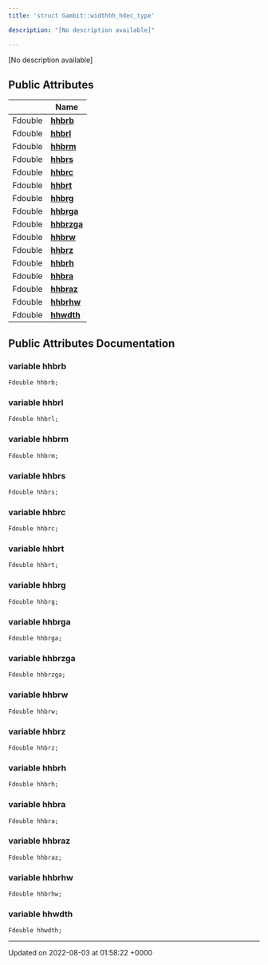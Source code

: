 ```yaml
---
title: 'struct Gambit::widthhh_hdec_type'

description: "[No description available]"

---
```









[No description available]

## Public Attributes

|                | Name           |
| -------------- | -------------- |
| Fdouble | **[hhbrb](/documentation/code/main/classes/structgambit_1_1widthhh__hdec__type/#variable-hhbrb)**  |
| Fdouble | **[hhbrl](/documentation/code/main/classes/structgambit_1_1widthhh__hdec__type/#variable-hhbrl)**  |
| Fdouble | **[hhbrm](/documentation/code/main/classes/structgambit_1_1widthhh__hdec__type/#variable-hhbrm)**  |
| Fdouble | **[hhbrs](/documentation/code/main/classes/structgambit_1_1widthhh__hdec__type/#variable-hhbrs)**  |
| Fdouble | **[hhbrc](/documentation/code/main/classes/structgambit_1_1widthhh__hdec__type/#variable-hhbrc)**  |
| Fdouble | **[hhbrt](/documentation/code/main/classes/structgambit_1_1widthhh__hdec__type/#variable-hhbrt)**  |
| Fdouble | **[hhbrg](/documentation/code/main/classes/structgambit_1_1widthhh__hdec__type/#variable-hhbrg)**  |
| Fdouble | **[hhbrga](/documentation/code/main/classes/structgambit_1_1widthhh__hdec__type/#variable-hhbrga)**  |
| Fdouble | **[hhbrzga](/documentation/code/main/classes/structgambit_1_1widthhh__hdec__type/#variable-hhbrzga)**  |
| Fdouble | **[hhbrw](/documentation/code/main/classes/structgambit_1_1widthhh__hdec__type/#variable-hhbrw)**  |
| Fdouble | **[hhbrz](/documentation/code/main/classes/structgambit_1_1widthhh__hdec__type/#variable-hhbrz)**  |
| Fdouble | **[hhbrh](/documentation/code/main/classes/structgambit_1_1widthhh__hdec__type/#variable-hhbrh)**  |
| Fdouble | **[hhbra](/documentation/code/main/classes/structgambit_1_1widthhh__hdec__type/#variable-hhbra)**  |
| Fdouble | **[hhbraz](/documentation/code/main/classes/structgambit_1_1widthhh__hdec__type/#variable-hhbraz)**  |
| Fdouble | **[hhbrhw](/documentation/code/main/classes/structgambit_1_1widthhh__hdec__type/#variable-hhbrhw)**  |
| Fdouble | **[hhwdth](/documentation/code/main/classes/structgambit_1_1widthhh__hdec__type/#variable-hhwdth)**  |

## Public Attributes Documentation

### variable hhbrb

```
Fdouble hhbrb;
```


### variable hhbrl

```
Fdouble hhbrl;
```


### variable hhbrm

```
Fdouble hhbrm;
```


### variable hhbrs

```
Fdouble hhbrs;
```


### variable hhbrc

```
Fdouble hhbrc;
```


### variable hhbrt

```
Fdouble hhbrt;
```


### variable hhbrg

```
Fdouble hhbrg;
```


### variable hhbrga

```
Fdouble hhbrga;
```


### variable hhbrzga

```
Fdouble hhbrzga;
```


### variable hhbrw

```
Fdouble hhbrw;
```


### variable hhbrz

```
Fdouble hhbrz;
```


### variable hhbrh

```
Fdouble hhbrh;
```


### variable hhbra

```
Fdouble hhbra;
```


### variable hhbraz

```
Fdouble hhbraz;
```


### variable hhbrhw

```
Fdouble hhbrhw;
```


### variable hhwdth

```
Fdouble hhwdth;
```


-------------------------------

Updated on 2022-08-03 at 01:58:22 +0000